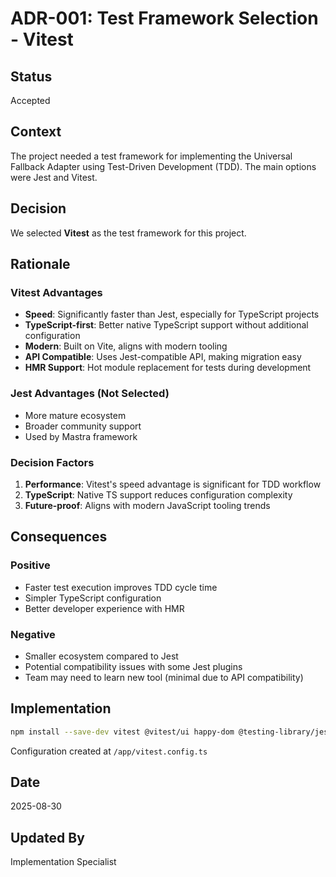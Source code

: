 # ADR-001: Test Framework Selection - Vitest

## Status
Accepted

## Context
The project needed a test framework for implementing the Universal Fallback Adapter using Test-Driven Development (TDD). The main options were Jest and Vitest.

## Decision
We selected **Vitest** as the test framework for this project.

## Rationale

### Vitest Advantages
- **Speed**: Significantly faster than Jest, especially for TypeScript projects
- **TypeScript-first**: Better native TypeScript support without additional configuration
- **Modern**: Built on Vite, aligns with modern tooling
- **API Compatible**: Uses Jest-compatible API, making migration easy
- **HMR Support**: Hot module replacement for tests during development

### Jest Advantages (Not Selected)
- More mature ecosystem
- Broader community support
- Used by Mastra framework

### Decision Factors
1. **Performance**: Vitest's speed advantage is significant for TDD workflow
2. **TypeScript**: Native TS support reduces configuration complexity
3. **Future-proof**: Aligns with modern JavaScript tooling trends

## Consequences

### Positive
- Faster test execution improves TDD cycle time
- Simpler TypeScript configuration
- Better developer experience with HMR

### Negative
- Smaller ecosystem compared to Jest
- Potential compatibility issues with some Jest plugins
- Team may need to learn new tool (minimal due to API compatibility)

## Implementation
```bash
npm install --save-dev vitest @vitest/ui happy-dom @testing-library/jest-dom
```

Configuration created at `/app/vitest.config.ts`

## Date
2025-08-30

## Updated By
Implementation Specialist